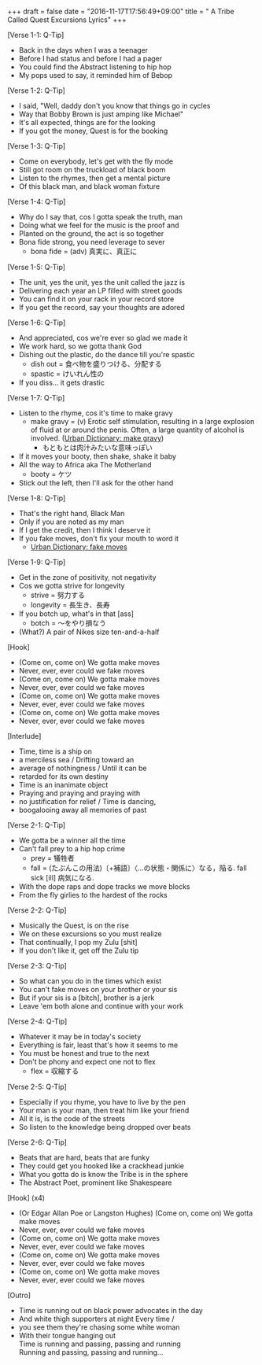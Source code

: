 +++
draft = false
date = "2016-11-17T17:56:49+09:00"
title = " A Tribe Called Quest Excursions Lyrics"
+++
 
[Verse 1-1: Q-Tip]  

* Back in the days when I was a teenager  
* Before I had status and before I had a pager  
* You could find the Abstract listening to hip hop  
* My pops used to say, it reminded him of Bebop  

[Verse 1-2: Q-Tip]  

* I said, "Well, daddy don't you know that things go in cycles  
* Way that Bobby Brown is just amping like Michael"  
* It's all expected, things are for the looking  
* If you got the money, Quest is for the booking  

[Verse 1-3: Q-Tip]  

* Come on everybody, let's get with the fly mode  
* Still got room on the truckload of black boom  
* Listen to the rhymes, then get a mental picture  
* Of this black man, and black woman fixture  

[Verse 1-4: Q-Tip]  

* Why do I say that, cos I gotta speak the truth, man  
* Doing what we feel for the music is the proof and  
* Planted on the ground, the act is so together  
* Bona fide strong, you need leverage to sever  
   * bona fide = (adv) 真実に、真正に

[Verse 1-5: Q-Tip]  

* The unit, yes the unit, yes the unit called the jazz is  
* Delivering each year an LP filled with street goods  
* You can find it on your rack in your record store  
* If you get the record, say your thoughts are adored  

[Verse 1-6: Q-Tip]  

* And appreciated, cos we're ever so glad we made it  
* We work hard, so we gotta thank God  
* Dishing out the plastic, do the dance till you're spastic  
   * dish out = 食べ物を盛りつける、分配する
   * spastic = けいれん性の
* If you diss... it gets drastic  

[Verse 1-7: Q-Tip]  

* Listen to the rhyme, cos it's time to make gravy  
   * make gravy = (v) Erotic self stimulation, resulting in a large explosion of fluid at or around the penis. Often, a large quantity of alcohol is involved. ([Urban Dictionary: make gravy](http://www.urbandictionary.com/define.php?term=make%20gravy))
      * もともとは肉汁みたいな意味っぽい
* If it moves your booty, then shake, shake it baby  
* All the way to Africa aka The Motherland  
   * booty = ケツ
* Stick out the left, then I'll ask for the other hand  

[Verse 1-8: Q-Tip]  

* That's the right hand, Black Man  
* Only if you are noted as my man  
* If I get the credit, then I think I deserve it  
* If you fake moves, don't fix your mouth to word it  
    * [Urban Dictionary: fake moves](http://www.urbandictionary.com/define.php?term=fake+moves)

[Verse 1-9: Q-Tip]  

* Get in the zone of positivity, not negativity  
* Cos we gotta strive for longevity  
   * strive = 努力する
   * longevity = 長生き、長寿
* If you botch up, what's in that [ass]  
   * botch = ～をやり損なう
* (What?) A pair of Nikes size ten-and-a-half  
  
[Hook]

* (Come on, come on) We gotta make moves  
* Never, ever, ever could we fake moves
* (Come on, come on) We gotta make moves  
* Never, ever, ever could we fake moves
* (Come on, come on) We gotta make moves  
* Never, ever, ever could we fake moves
* (Come on, come on) We gotta make moves  
* Never, ever, ever could we fake moves
 
[Interlude]

* Time, time is a ship on
* a merciless sea / Drifting toward an
* average of nothingness / Until it can be
* retarded for its own destiny  
* Time is an inanimate object  
* Praying and praying and praying with
* no justification for relief / Time is dancing,
* boogalooing away all memories of past  
  
[Verse 2-1: Q-Tip]  

* We gotta be a winner all the time  
* Can't fall prey to a hip hop crime  
   * prey = 犠牲者
   * fall = (たぶんこの用法)〔+補語〕〈…の状態・関係に〉なる，陥る.  fall sick [ill] 病気になる.
* With the dope raps and dope tracks we move blocks  
* From the fly girlies to the hardest of the rocks  

[Verse 2-2: Q-Tip]  

* Musically the Quest, is on the rise  
* We on these excursions so you must realize  
* That continually, I pop my Zulu [shit]  
* If you don't like it, get off the Zulu tip  

[Verse 2-3: Q-Tip]  

* So what can you do in the times which exist  
* You can't fake moves on your brother or your sis  
* But if your sis is a [bitch], brother is a jerk  
* Leave 'em both alone and continue with your work  

[Verse 2-4: Q-Tip]  

* Whatever it may be in today's society  
* Everything is fair, least that's how it seems to me  
* You must be honest and true to the next  
* Don't be phony and expect one not to flex  
   * flex = 収縮する

[Verse 2-5: Q-Tip]  

* Especially if you rhyme, you have to live by the pen  
* Your man is your man, then treat him like your friend  
* All it is, is the code of the streets  
* So listen to the knowledge being dropped over beats  

[Verse 2-6: Q-Tip]  

* Beats that are hard, beats that are funky  
* They could get you hooked like a crackhead junkie  
* What you gotta do is know the Tribe is in the sphere  
* The Abstract Poet, prominent like Shakespeare  
 
[Hook] (x4)  

* (Or Edgar Allan Poe or Langston Hughes) (Come on, come on) We gotta make moves  
* Never, ever, ever could we fake moves
* (Come on, come on) We gotta make moves  
* Never, ever, ever could we fake moves
* (Come on, come on) We gotta make moves  
* Never, ever, ever could we fake moves
* (Come on, come on) We gotta make moves  
* Never, ever, ever could we fake moves
  
[Outro]  

* Time is running out on black power advocates in the day  
* And white thigh supporters at night  Every time /
* you see them they're chasing some white woman  
* With their tongue hanging out  
Time is running and passing, passing and running  
Running and passing, passing and running...  
